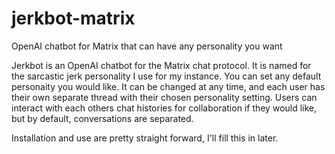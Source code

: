 # jerkbot-matrix
OpenAI chatbot for Matrix that can have any personality you want

Jerkbot is an OpenAI chatbot for the Matrix chat protocol.  It is named for the sarcastic jerk personality I use for my instance.  You can set any default personaity you would like.  It can be changed at any time, and each user has their own separate thread with their chosen personality setting.  Users can interact with each others chat histories for collaboration if they would like, but by default, conversations are separated.

Installation and use are pretty straight forward, I'll fill this in later.
